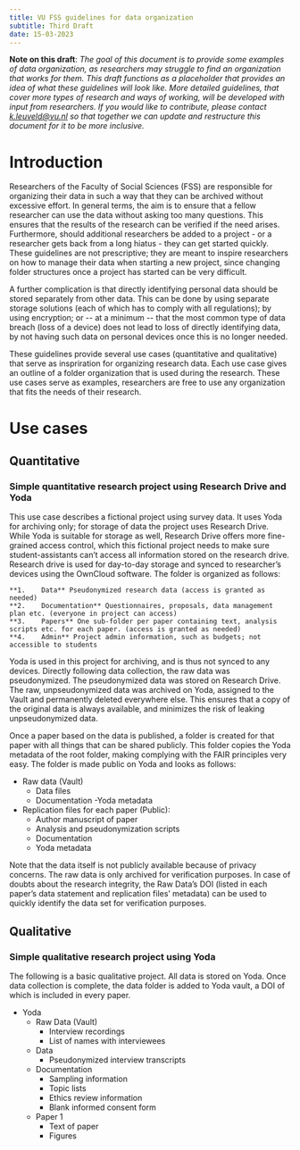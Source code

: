 ```yaml
---
title: VU FSS guidelines for data organization
subtitle: Third Draft
date: 15-03-2023
---
```


**Note on this draft**: *The goal of this document is to provide some examples of data organization, as researchers may struggle to find an organization that works for them. This draft functions as a placeholder that provides an idea of what these guidelines will look like. More detailed guidelines, that cover more types of research and ways of working, will be developed with input from researchers. If you would like to contribute, please contact k.leuveld@vu.nl so that together we can update and restructure this document for it to be more inclusive.*

# Introduction

Researchers of the Faculty of Social Sciences (FSS) are responsible for organizing their data in such a way that they can be archived without excessive effort. In general terms, the aim is to ensure that a fellow researcher can use the data without asking too many questions. This ensures that the results of the research can be verified if the need arises. Furthermore, should additional researchers be added to a project - or a researcher gets back from a long hiatus - they can get started quickly. These guidelines are not prescriptive; they are meant to inspire researchers on how to manage their data when starting a new project, since changing folder structures once a project has started can be very difficult.

A further complication is that directly identifying personal data should be stored separately from other data. This can be done by using separate storage solutions (each of which has to comply with all regulations); by using encryption; or -- at a minimum -- that the most common type of data breach (loss of a device) does not lead to loss of directly identifying data, by not having such data on personal devices once this is no longer needed.

These guidelines provide several use cases (quantitative and qualitative) that serve as inspriration for organizing research data. Each use case gives an outline of a folder organization that is used during the research. These use cases serve as examples, researchers are free to use any organization that fits the needs of their research.


# Use cases

## Quantitative

### Simple quantitative research project using Research Drive and Yoda

This use case describes a fictional project using survey data. It uses Yoda for archiving only; for storage of data the project uses Research Drive. While Yoda is suitable for storage as well, Research Drive offers more fine-grained access control, which this fictional project needs to make sure student-assistants can’t access all information stored on the research drive.
Research drive is used for day-to-day storage and synced to researcher’s devices using the OwnCloud software. The folder is organized as follows:

	**1.	Data** Pseudonymized research data (access is granted as needed)
	**2.	Documentation** Questionnaires, proposals, data management plan etc. (everyone in project can access)
	**3.	Papers** One sub-folder per paper containing text, analysis scripts etc. for each paper. (access is granted as needed)
	**4.	Admin** Project admin information, such as budgets; not accessible to students

Yoda is used in this project for archiving, and is thus not synced to any devices. Directly following data collection, the raw data was pseudonymized. The pseudonymized data was stored on Research Drive. The raw, unpseudonymized data was archived on Yoda, assigned to the Vault and permanently deleted everywhere else. This ensures that a copy of the original data is always available, and minimizes the risk of leaking unpseudonymized data.

Once a paper based on the data is published, a folder is created for that paper with all things that can be shared publicly. This folder copies the Yoda metadata of the root folder, making complying with the FAIR principles very easy. The folder is made public on Yoda and looks as follows:
 - Raw data (Vault) 
	- Data files
	- Documentation
	-Yoda metadata
- Replication files for each paper (Public):
	- Author manuscript of paper
	- Analysis and pseudonymization scripts
	- Documentation
	- Yoda metadata

Note that the data itself is not publicly available because of privacy concerns. The raw data is only archived for verification purposes. In case of doubts about the research integrity, the Raw Data’s DOI (listed in each paper’s data statement and replication files’ metadata) can be used to quickly identify the data set for verification purposes.

## Qualitative

### Simple qualitative research project using Yoda

The following is a basic qualitative project. All data is stored on Yoda. Once data collection is complete, the data folder is added to Yoda vault, a DOI of which is included in every paper.

- Yoda
	- Raw Data (Vault)
		- Interview recordings
		- List of names with interviewees
	- Data 
		- Pseudonymized interview transcripts
	- Documentation
		- Sampling information
		- Topic lists
		- Ethics review information
		- Blank informed consent form
	- Paper 1
		- Text of paper
		- Figures

